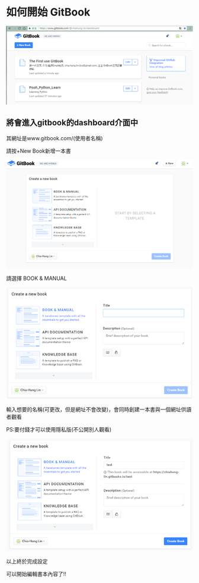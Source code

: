 # 如何開始 GitBook

![](/assets/2_0_dashboard.png)

## 將會進入gitbook的dashboard介面中

其網址是www.gitbook.com/\(使用者名稱\)

請按+New Book新增一本書

![](/assets/2_1new_book.png)

請選擇 BOOK & MANUAL

![](/assets/2_2new_book.png)

輸入想要的名稱\(可更改，但是網址不會改變\)，會同時創建一本書與一個網址供讀者觀看

PS:要付錢才可以使用隱私版\(不公開別人觀看\)

![](/assets/2_3new_book.png)



以上終於完成設定

可以開始編輯書本內容了!!


